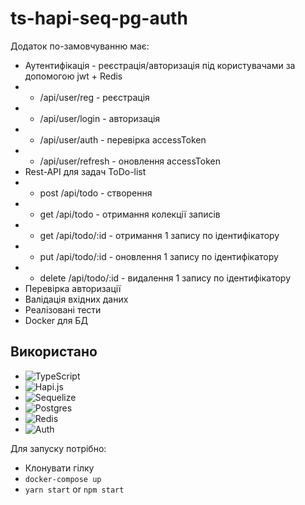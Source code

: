 # ts-hapi-seq-pg-auth

Додаток по-замовчуванню має:

- Аутентифікація - реєстрація/авторизація під користувачами за допомогою jwt + Redis
- - /api/user/reg - реєстрація
- - /api/user/login - авторизація
- - /api/user/auth - перевірка accessToken
- - /api/user/refresh - оновлення accessToken
- Rest-API для задач ToDo-list
- - post /api/todo - створення
- - get /api/todo - отримання колекції записів
- - get /api/todo/:id - отримання 1 запису по ідентифікатору
- - put /api/todo/:id - оновлення 1 запису по ідентифікатору
- - delete /api/todo/:id - видалення 1 запису по ідентифікатору
- Перевірка авторизації
- Валідація вхідних даних
- Реалізовані тести
- Docker для БД

## Використано

- ![TypeScript](https://img.shields.io/badge/typescript-%23007ACC.svg?style=for-the-badge&logo=typescript&logoColor=white)
- ![Hapi.js](https://img.shields.io/badge/hapi.js-%23404d59.svg?style=for-the-badge&logo=hapi&logoColor=white)
- ![Sequelize](https://img.shields.io/badge/Sequelize-52B0E7?style=for-the-badge&logo=Sequelize&logoColor=white)
- ![Postgres](https://img.shields.io/badge/postgres-%23316192.svg?style=for-the-badge&logo=postgresql&logoColor=white)
- ![Redis](https://img.shields.io/badge/redis-%23DD0031.svg?style=for-the-badge&logo=redis&logoColor=white)
- ![Auth](https://img.shields.io/badge/Auth-%23DD5431.svg?style=for-the-badge&logo=user&logoColor=white)

Для запуску потрібно:

- Клонувати гілку
- `docker-compose up`
- `yarn start` or `npm start`
